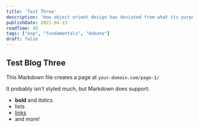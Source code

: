 ```yaml
---
title: 'Test Three'
description: 'How object orient design has deviated from what its purpose.'
publishDate: 2021-04-13
readTime: 45
tags: ["oop", "fundamentals", "debate"]
draft: false
---
```


## Test Blog Three 

This Markdown file creates a page at `your-domain.com/page-1/`

It probably isn't styled much, but Markdown does support:
- **bold** and _italics._
- lists
- [links](https://astro.build)
- and more!
